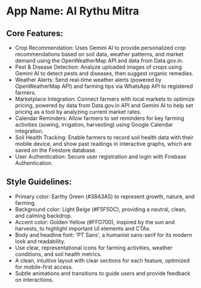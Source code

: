 # **App Name**: AI Rythu Mitra

## Core Features:

- Crop Recommendation: Uses Gemini AI to provide personalized crop recommendations based on soil data, weather patterns, and market demand using the OpenWeatherMap API and data from Data.gov.in.
- Pest & Disease Detection: Analyze uploaded images of crops using Gemini AI to detect pests and diseases, then suggest organic remedies.
- Weather Alerts: Send real-time weather alerts (powered by OpenWeatherMap API) and farming tips via WhatsApp API to registered farmers.
- Marketplace Integration: Connect farmers with local markets to optimize pricing, powered by data from Data.gov.in API and Gemini AI to help set pricing as a tool by analyzing current market rates.
- Calendar Reminders: Allow farmers to set reminders for key farming activities (sowing, irrigation, harvesting) using Google Calendar integration.
- Soil Health Tracking: Enable farmers to record soil health data with their mobile device, and show past readings in interactive graphs, which are saved on the Firestore database.
- User Authentication: Secure user registration and login with Firebase Authentication.

## Style Guidelines:

- Primary color: Earthy Green (#38A3A5) to represent growth, nature, and farming.
- Background color: Light Beige (#F5F5DC), providing a neutral, clean, and calming backdrop.
- Accent color: Golden Yellow (#FFD700), inspired by the sun and harvests, to highlight important UI elements and CTAs.
- Body and headline font: 'PT Sans', a humanist sans-serif for its modern look and readability.
- Use clear, representational icons for farming activities, weather conditions, and soil health metrics.
- A clean, intuitive layout with clear sections for each feature, optimized for mobile-first access.
- Subtle animations and transitions to guide users and provide feedback on interactions.